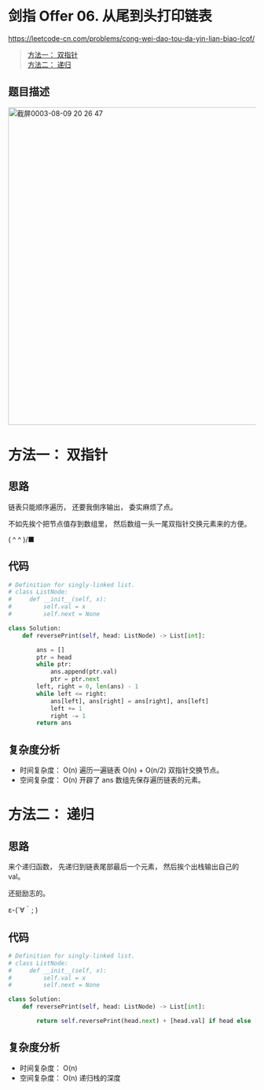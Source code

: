 剑指 Offer 06. 从尾到头打印链表
====
https://leetcode-cn.com/problems/cong-wei-dao-tou-da-yin-lian-biao-lcof/

> [方法一： 双指针](https://github.com/PearlCoastal/Leetcode_GitOn/new/master/%E5%89%91%E6%8C%87offer#%E5%8F%8C%E6%8C%87%E9%92%88)<br>
> [方法二： 递归](https://github.com/PearlCoastal/Leetcode_GitOn/new/master/%E5%89%91%E6%8C%87offer#%E5%9B%9E%E6%BA%AF)<br>

## 题目描述

<img width="645" alt="截屏0003-08-09 20 26 47" src="https://user-images.githubusercontent.com/10908630/128699645-ebf75904-4026-472c-a000-ea2c6911e37d.png">

方法一： 双指针
====

## 思路
链表只能顺序遍历， 还要我倒序输出， 委实麻烦了点。

不如先挨个把节点值存到数组里， 然后数组一头一尾双指针交换元素来的方便。


( ^ ^ )/■
## 代码
```python
# Definition for singly-linked list.
# class ListNode:
#     def __init__(self, x):
#         self.val = x
#         self.next = None

class Solution:
    def reversePrint(self, head: ListNode) -> List[int]:

        ans = []
        ptr = head
        while ptr:
            ans.append(ptr.val)
            ptr = ptr.next
        left, right = 0, len(ans) - 1
        while left <= right:
            ans[left], ans[right] = ans[right], ans[left]
            left += 1
            right -= 1
        return ans
```

## 复杂度分析
- 时间复杂度： O(n) 遍历一遍链表 O(n) + O(n/2) 双指针交换节点。
- 空间复杂度： O(n) 开辟了 ans 数组先保存遍历链表的元素。

方法二： 递归
====

## 思路

来个递归函数， 先递归到链表尾部最后一个元素， 然后挨个出栈输出自己的 val。

还挺励志的。

ε-(´∀｀; )

## 代码
```python
# Definition for singly-linked list.
# class ListNode:
#     def __init__(self, x):
#         self.val = x
#         self.next = None

class Solution:
    def reversePrint(self, head: ListNode) -> List[int]:

        return self.reversePrint(head.next) + [head.val] if head else []
```
## 复杂度分析
- 时间复杂度： O(n)
- 空间复杂度： O(n) 递归栈的深度 
